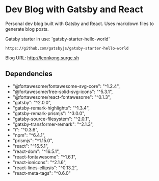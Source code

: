 # Dev Blog with Gatsby and React

Personal dev blog built with Gatsby and React.
Uses markdown files to generate blog posts.

Gatsby starter in use: 'gatsby-starter-hello-world'
```
https://github.com/gatsbyjs/gatsby-starter-hello-world
```

Blog URL: http://leonkong.surge.sh

## Dependencies
- "@fortawesome/fontawesome-svg-core": "^1.2.4",
- "@fortawesome/free-solid-svg-icons": "^5.3.1",
- "@fortawesome/react-fontawesome": "^0.1.3",
- "gatsby": "^2.0.0",
- "gatsby-remark-highlights": "^1.3.4",
- "gatsby-remark-prismjs": "^3.0.0",
- "gatsby-source-filesystem": "^2.0.1",
- "gatsby-transformer-remark": "^2.1.3",
- "i": "^0.3.6",
- "npm": "^6.4.1",
- "prismjs": "^1.15.0",
- "react": "^16.5.1",
- "react-dom": "^16.5.1",
- "react-fontawesome": "^1.6.1",
- "react-ionicons": "^2.1.6",
- "react-lines-ellipsis": "^0.13.2",
- "react-meta-tags": "^0.6.0"
